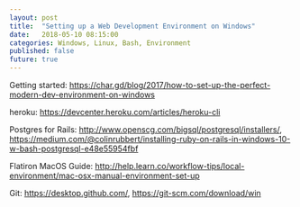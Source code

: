 ```yaml
---
layout: post
title:  "Setting up a Web Development Environment on Windows"
date:   2018-05-10 08:15:00
categories: Windows, Linux, Bash, Environment
published: false
future: true
---
```

Getting started: https://char.gd/blog/2017/how-to-set-up-the-perfect-modern-dev-environment-on-windows

heroku: https://devcenter.heroku.com/articles/heroku-cli

Postgres for Rails: http://www.openscg.com/bigsql/postgresql/installers/, https://medium.com/@colinrubbert/installing-ruby-on-rails-in-windows-10-w-bash-postgresql-e48e55954fbf

Flatiron MacOS Guide: http://help.learn.co/workflow-tips/local-environment/mac-osx-manual-environment-set-up

Git: https://desktop.github.com/, https://git-scm.com/download/win

